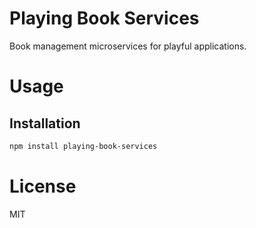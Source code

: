 Playing Book Services
=====================

Book management microservices for playful applications.

# Usage

## Installation

```bash
npm install playing-book-services
```

# License

MIT